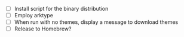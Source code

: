 - [ ] Install script for the binary distribution
- [ ] Employ arktype
- [ ] When run with no themes, display a message to download themes
- [ ] Release to Homebrew?
